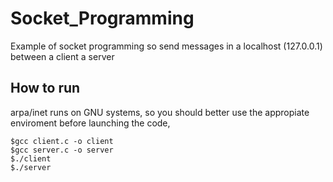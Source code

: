# Socket_Programming
Example of socket programming so send messages in a localhost (127.0.0.1) between a client a server
## How to run
arpa/inet runs on GNU systems, so you should better use the appropiate enviroment before launching the code,

```
$gcc client.c -o client
$gcc server.c -o server
$./client
$./server
```
